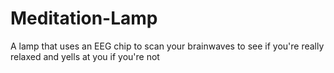 # Meditation-Lamp
A lamp that uses an EEG chip to scan your brainwaves to see if you're really relaxed and yells at you if you're not
